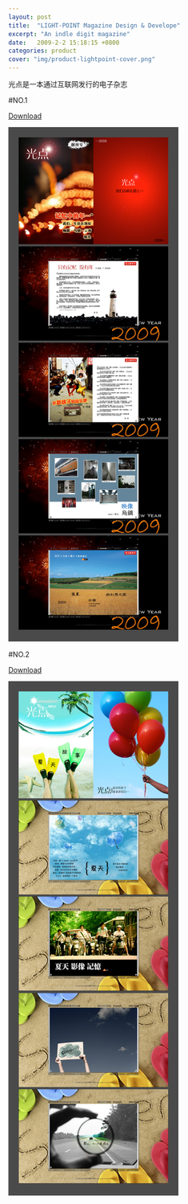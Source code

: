 ```yaml
---
layout: post
title:  "LIGHT-POINT Magazine Design & Develope"
excerpt: "An indle digit magazine"
date:   2009-2-2 15:18:15 +0800
categories: product
cover: "img/product-lightpoint-cover.png"
---
```


光点是一本通过互联网发行的电子杂志

#NO.1

[Download](http://pan.baidu.com/s/1mhzjVNM)

![LIGHTPOINT](/img/product-lightpoint-v1.png)

#NO.2

[Download](http://pan.baidu.com/s/1skmO4e5)

![LIGHTPOINT](/img/product-lightpoint-v2.png)
